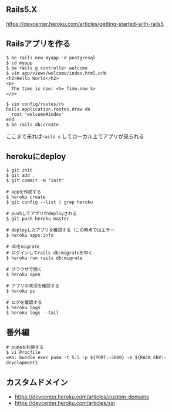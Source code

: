 ## Rails5.X
https://devcenter.heroku.com/articles/getting-started-with-rails5

## Railsアプリを作る

```
$ be rails new myapp -d postgresql
$ cd myapp
$ be rails g controller welcome
$ vim app/views/welcome/index.html.erb
<h2>Hello World</h2>
<p>
  The time is now: <%= Time.now %>
</p>
```

```
$ vim config/routes/rb
Rails.application.routes.draw do
  root 'welcome#index'
end
$ be rails db:create
```

ここまで来れば`rails s` してローカル上でアプリが見られる

## herokuにdeploy

```
$ git init
$ git add .
$ git commit -m "init"
```

```
# appを作成する
$ heroku create
$ git config --list | grep heroku

# pushしてアプリがdeployされる
$ git push heroku master

# deployしたアプリを確認する（この時点ではエラー
$ heroku apps:info

# dbをmigrate
# ログインしてrails db:migrateを叩く
$ heroku run rails db:migrate

# ブラウザで開く
$ heroku open

# アプリの状況を確認する
$ heroku ps

# ログを確認する
$ heroku logs
$ heroku logs --tail
```

## 番外編

```
# pumaを利用する
$ vi Procfile
web: bundle exec puma -t 5:5 -p ${PORT:-3000} -e ${RACK_ENV:-development}
```
## カスタムドメイン
- https://devcenter.heroku.com/articles/custom-domains
- https://devcenter.heroku.com/articles/ssl
